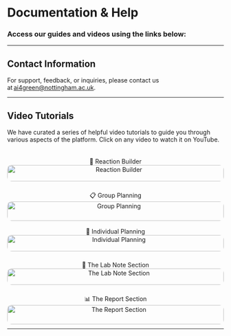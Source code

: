 # Documentation & Help

### Access our guides and videos using the links below:

---

## Contact Information

For support, feedback, or inquiries, please contact us at [ai4green@nottingham.ac.uk](mailto:ai4green@nottingham.ac.uk).

---

## Video Tutorials

We have curated a series of helpful video tutorials to guide you through various aspects of the platform. Click on any video to watch it on YouTube.

<div style="display: grid; grid-template-columns: repeat(auto-fit, minmax(300px, 1fr)); gap: 40px; padding: 20px 0;">

  <div align="center">
     🔧 Reaction Builder
    <a href="https://youtu.be/Nge8Nntrrsw" target="_blank">
      <img src="https://img.youtube.com/vi/Nge8Nntrrsw/maxresdefault.jpg" alt="Reaction Builder" width="100%" style="border-radius:10px;"/>
    </a>
  </div>

  <div align="center">
     📋 Group Planning
    <a href="https://youtu.be/Yqj-TT5O-E4" target="_blank">
      <img src="https://img.youtube.com/vi/Yqj-TT5O-E4/maxresdefault.jpg" alt="Group Planning" width="100%" style="border-radius:10px;"/>
    </a>
  </div>

  <div align="center">
     👥 Individual Planning
    <a href="https://youtu.be/rNrwwEkXURU" target="_blank">
      <img src="https://img.youtube.com/vi/rNrwwEkXURU/maxresdefault.jpg" alt="Individual Planning" width="100%" style="border-radius:10px;"/>
    </a>
  </div>

  <div align="center">
     📝 The Lab Note Section
    <a href="https://youtu.be/4Z6WY7wPDmo" target="_blank">
      <img src="https://img.youtube.com/vi/4Z6WY7wPDmo/maxresdefault.jpg" alt="The Lab Note Section" width="100%" style="border-radius:10px;"/>
    </a>
  </div>

  <div align="center">
     📊 The Report Section
    <a href="https://youtu.be/uE7VLQYbtc4" target="_blank">
      <img src="https://img.youtube.com/vi/uE7VLQYbtc4/maxresdefault.jpg" alt="The Report Section" width="100%" style="border-radius:10px;"/>
    </a>
  </div>

</div>

---
